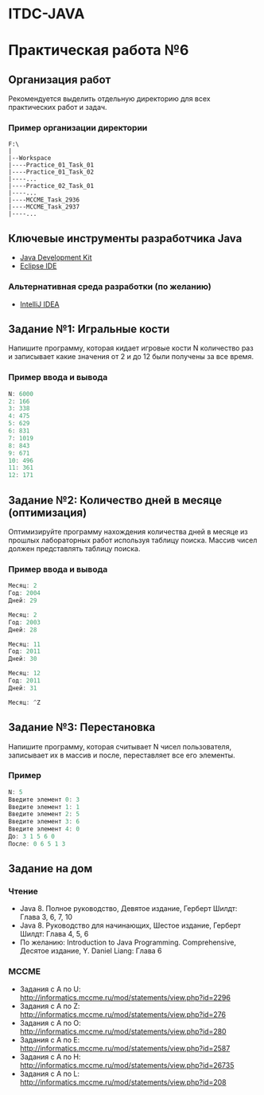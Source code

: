 # ITDC-JAVA
Практическая работа №6
======================

## Организация работ

Рекомендуется выделить отдельную директорию для всех практических работ и задач.

### Пример организации директории

```
F:\
|
|--Workspace
|----Practice_01_Task_01
|----Practice_01_Task_02
|----...
|----Practice_02_Task_01
|----...
|----MCCME_Task_2936
|----MCCME_Task_2937
|----...
```

## Ключевые инструменты разработчика Java

* [Java Development Kit](http://www.oracle.com/technetwork/java/javase/downloads/jdk8-downloads-2133151.html)
* [Eclipse IDE](https://eclipse.org/downloads/packages/eclipse-ide-java-developers/oxygenr)

### Альтернативная среда разработки (по желанию)

* [IntelliJ IDEA](https://www.jetbrains.com/idea)

## Задание №1: Игральные кости

Напишите программу, которая кидает игровые кости N количество раз и записывает какие значения от 2 и до 12 были получены за все время.

### Пример ввода и вывода

```java
N: 6000
2: 166
3: 338
4: 475
5: 629
6: 831
7: 1019
8: 843
9: 671
10: 496
11: 361
12: 171
```

## Задание №2: Количество дней в месяце (оптимизация)

Оптимизируйте программу нахождения количества дней в месяце из прошлых лабораторных работ используя таблицу поиска. Массив чисел должен представлять таблицу поиска.

### Пример ввода и вывода

```java
Месяц: 2
Год: 2004
Дней: 29

Месяц: 2
Год: 2003
Дней: 28

Месяц: 11
Год: 2011
Дней: 30

Месяц: 12
Год: 2011
Дней: 31

Месяц: ^Z
```

## Задание №3: Перестановка

Напишите программу, которая считывает N чисел пользователя, записывает их в массив и после, переставляет все его элементы.

### Пример

```java
N: 5
Введите элемент 0: 3
Введите элемент 1: 1
Введите элемент 2: 5
Введите элемент 3: 6
Введите элемент 4: 0
До: 3 1 5 6 0
После: 0 6 5 1 3
```

## Задание на дом

### Чтение

* Java 8. Полное руководство, Девятое издание, Герберт Шилдт: Глава 3, 6, 7, 10
* Java 8. Руководство для начинающих, Шестое издание, Герберт Шилдт: Глава 4, 5, 6
* По желанию: Introduction to Java Programming. Comprehensive, Десятое издание, Y. Daniel Liang: Глава 6

### MCCME

* Задания с A по U: http://informatics.mccme.ru/mod/statements/view.php?id=2296
* Задания с A по Z: http://informatics.mccme.ru/mod/statements/view.php?id=276
* Задания с A по O: http://informatics.mccme.ru/mod/statements/view.php?id=280
* Задания с A по E: http://informatics.mccme.ru/mod/statements/view.php?id=2587
* Задания с A по H: http://informatics.mccme.ru/mod/statements/view.php?id=26735
* Задания с A по L: http://informatics.mccme.ru/mod/statements/view.php?id=208
